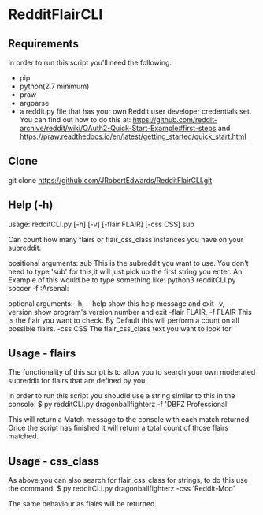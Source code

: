 # RedditFlairCLI

## Requirements 

In order to run this script you'll need the following:

  * pip
  * python(2.7 minimum)
  * praw
  * argparse
  * a reddit.py file that has your own Reddit user developer credentials set. You can find out how to do this at: https://github.com/reddit-archive/reddit/wiki/OAuth2-Quick-Start-Example#first-steps and https://praw.readthedocs.io/en/latest/getting_started/quick_start.html

## Clone

git clone https://github.com/JRobertEdwards/RedditFlairCLI.git

## Help (-h)

usage: redditCLI.py [-h] [-v] [-flair FLAIR] [-css CSS] sub

Can count how many flairs or flair_css_class instances you have on your
subreddit.

positional arguments:
  sub                   This is the subreddit you want to use. You don't need
                        to type 'sub' for this,it will just pick up the first
                        string you enter. An Example of this would be to type
                        something like: python3 redditCLI.py soccer -f
                        :Arsenal:

optional arguments:
  -h, --help            show this help message and exit
  -v, --version         show program's version number and exit
  -flair FLAIR, -f FLAIR
                        This is the flair you want to check. By Default this
                        will perform a count on all possible flairs.
  -css CSS              The flair_css_class text you want to look for.
 
## Usage - flairs

The functionality of this script is to allow you to search your own moderated subreddit for flairs that are defined by you.

In order to run this script you shoudld use a string similar to this in the console: $ py redditCLI.py dragonballfighterz -f 'DBFZ Professional'

This will return a Match message to the console with each match returned. Once the script has finished it will return a total count of those flairs matched.

## Usage - css_class

As above you can also search for flair_css_class for strings, to do this use the command: $ py redditCLI.py dragonballfighterz -css 'Reddit-Mod'

The same behaviour as flairs will be returned.
